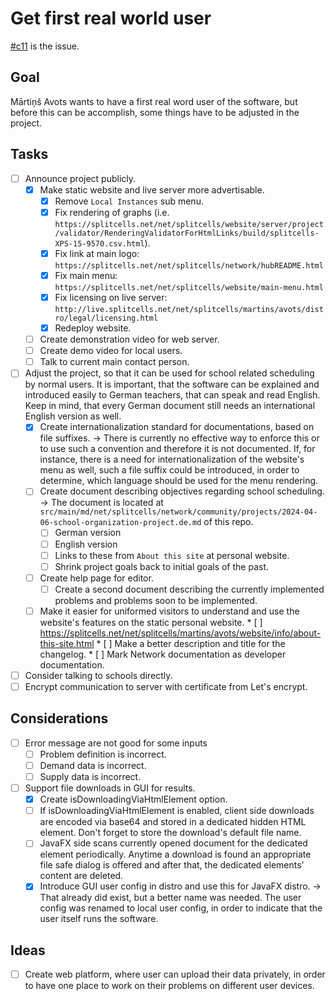 # Get first real world user
[\#c11](https://codeberg.org/splitcells-net/net.splitcells.network.community/issues/11) is the issue.
## Goal
Mārtiņš Avots wants to have a first real word user of the software,
but before this can be accomplish,
some things have to be adjusted in the project.
## Tasks
* [ ] Announce project publicly.
    * [x] Make static website and live server more advertisable.
        * [x] Remove `Local Instances` sub menu.
        * [x] Fix rendering of graphs (i.e. `https://splitcells.net/net/splitcells/website/server/project/validator/RenderingValidatorForHtmlLinks/build/splitcells-XPS-15-9570.csv.html`).
        * [x] Fix link at main logo: `https://splitcells.net/net/splitcells/network/hubREADME.html`
        * [x] Fix main menu: `https://splitcells.net/net/splitcells/website/main-menu.html`
        * [x] Fix licensing on live server: `http://live.splitcells.net/net/splitcells/martins/avots/distro/legal/licensing.html`
        * [x] Redeploy website.
    * [ ] Create demonstration video for web server.
    * [ ] Create demo video for local users.
    * [ ] Talk to current main contact person.
* [ ] Adjust the project, so that it can be used for school related scheduling by normal users.
    It is important, that the software can be explained and introduced easily to German teachers,
    that can speak and read English.
    Keep in mind, that every German document still needs an international English version as well.
    * [x] Create internationalization standard for documentations, based on file suffixes.
      -> There is currently no effective way to enforce this or to use such a convention and therefore it is not documented.
      If, for instance, there is a need for internationalization of the website's menu as well,
      such a file suffix could be introduced, in order to determine, which language should be used for the menu rendering.
    * [ ] Create document describing objectives regarding school scheduling. -> The document is located at `src/main/md/net/splitcells/network/community/projects/2024-04-06-school-organization-project.de.md` of this repo.
        * [ ] German version
        * [ ] English version
        * [ ] Links to these from `About this site` at personal website.
        * [ ] Shrink project goals back to initial goals of the past.
    * [ ] Create help page for editor.
        * [ ] Create a second document describing the currently implemented problems and problems soon to be implemented.
    * [ ] Make it easier for uniformed visitors to understand and use the website's features on the static personal website.
          * [ ] https://splitcells.net/net/splitcells/martins/avots/website/info/about-this-site.html
          * [ ] Make a better description and title for the changelog.
          * [ ] Mark Network documentation as developer documentation.
* [ ] Consider talking to schools directly.
* [ ] Encrypt communication to server with certificate from Let's encrypt.
## Considerations
* [ ] Error message are not good for some inputs
    * [ ] Problem definition is incorrect.
    * [ ] Demand data is incorrect.
    * [ ] Supply data is incorrect.
* [ ] Support file downloads in GUI for results.
    * [x] Create isDownloadingViaHtmlElement option.
    * [ ] If isDownloadingViaHtmlElement is enabled, client side downloads are encoded via base64 and stored in a dedicated hidden HTML element.
      Don't forget to store the download's default file name.
    * [ ] JavaFX side scans currently opened document for the dedicated element periodically.
      Anytime a download is found an appropriate file safe dialog is offered and after that,
      the dedicated elements' content are deleted.
    * [x] Introduce GUI user config in distro and use this for JavaFX distro. -> That already did exist, but a better name was needed. The user config was renamed to local user config, in order to indicate that the user itself runs the software.
## Ideas
* [ ] Create web platform, where user can upload their data privately, in order to have one place to work on their problems on different user devices.